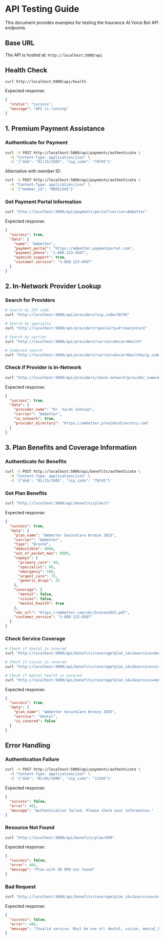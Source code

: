 # API Testing Guide

This document provides examples for testing the Insurance AI Voice Bot API endpoints.

## Base URL

The API is hosted at: `http://localhost:5000/api`

## Health Check

```bash
curl http://localhost:5000/api/health
```

Expected response:
```json
{
  "status": "success",
  "message": "API is running"
}
```

## 1. Premium Payment Assistance

### Authenticate for Payment

```bash
curl -X POST http://localhost:5000/api/payments/authenticate \
  -H "Content-Type: application/json" \
  -d '{"dob": "01/15/1985", "zip_code": "78745"}'
```

Alternative with member ID:
```bash
curl -X POST http://localhost:5000/api/payments/authenticate \
  -H "Content-Type: application/json" \
  -d '{"member_id": "MEM12345"}'
```

### Get Payment Portal Information

```bash
curl "http://localhost:5000/api/payments/portal?carrier=Ambetter"
```

Expected response:
```json
{
  "success": true,
  "data": {
    "name": "Ambetter",
    "payment_portal": "https://ambetter.paymentportal.com",
    "payment_phone": "1-800-123-4567",
    "spanish_support": true,
    "customer_service": "1-888-123-4567"
  }
}
```

## 2. In-Network Provider Lookup

### Search for Providers

```bash
# Search by ZIP code
curl "http://localhost:5000/api/providers?zip_code=78745"

# Search by specialty
curl "http://localhost:5000/api/providers?specialty=Primary+Care"

# Search by carrier
curl "http://localhost:5000/api/providers?carrier=Oscar+Health"

# Combined search
curl "http://localhost:5000/api/providers?carrier=Oscar+Health&zip_code=33130&specialty=Cardiology"
```

### Check if Provider is In-Network

```bash
curl "http://localhost:5000/api/providers/check-network?provider_name=Dr.+Sarah+Johnson&carrier=Ambetter"
```

Expected response:
```json
{
  "success": true,
  "data": {
    "provider_name": "Dr. Sarah Johnson",
    "carrier": "Ambetter",
    "in_network": true,
    "provider_directory": "https://ambetter.providerdirectory.com"
  }
}
```

## 3. Plan Benefits and Coverage Information

### Authenticate for Benefits

```bash
curl -X POST http://localhost:5000/api/benefits/authenticate \
  -H "Content-Type: application/json" \
  -d '{"dob": "01/15/1985", "zip_code": "78745"}'
```

### Get Plan Benefits

```bash
curl "http://localhost:5000/api/benefits/plan/1"
```

Expected response:
```json
{
  "success": true,
  "data": {
    "plan_name": "Ambetter SecureCare Bronze 2025",
    "carrier": "Ambetter",
    "type": "Bronze",
    "deductible": 8000,
    "out_of_pocket_max": 9000,
    "copays": {
      "primary_care": 40,
      "specialist": 80,
      "emergency": 500,
      "urgent_care": 75,
      "generic_drugs": 25
    },
    "coverage": {
      "dental": false,
      "vision": false,
      "mental_health": true
    },
    "sbc_url": "https://ambetter.com/sbc/bronze2025.pdf",
    "customer_service": "1-888-123-4567"
  }
}
```

### Check Service Coverage

```bash
# Check if dental is covered
curl "http://localhost:5000/api/benefits/coverage?plan_id=1&service=dental"

# Check if vision is covered
curl "http://localhost:5000/api/benefits/coverage?plan_id=2&service=vision"

# Check if mental health is covered
curl "http://localhost:5000/api/benefits/coverage?plan_id=3&service=mental_health"
```

Expected response:
```json
{
  "success": true,
  "data": {
    "plan_name": "Ambetter SecureCare Bronze 2025",
    "service": "dental",
    "is_covered": false
  }
}
```

## Error Handling

### Authentication Failure

```bash
curl -X POST http://localhost:5000/api/payments/authenticate \
  -H "Content-Type: application/json" \
  -d '{"dob": "01/01/1990", "zip_code": "12345"}'
```

Expected response:
```json
{
  "success": false,
  "error": 401,
  "message": "Authentication failed. Please check your information."
}
```

### Resource Not Found

```bash
curl "http://localhost:5000/api/benefits/plan/999"
```

Expected response:
```json
{
  "success": false,
  "error": 404,
  "message": "Plan with ID 999 not found"
}
```

### Bad Request

```bash
curl "http://localhost:5000/api/benefits/coverage?plan_id=1&service=invalid"
```

Expected response:
```json
{
  "success": false,
  "error": 400,
  "message": "Invalid service. Must be one of: dental, vision, mental_health"
}
```